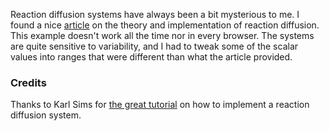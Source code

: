 Reaction diffusion systems have always been a bit mysterious to me. I found a nice [article](http://www.karlsims.com/rd.html) on the theory and implementation of reaction diffusion. This example doesn't work all the time nor in every browser. The systems are quite sensitive to variability, and I had to tweak some of the scalar values into ranges that were different than what the article provided.

### Credits

Thanks to Karl Sims for [the great tutorial](http://www.karlsims.com/rd.html) on how to implement a reaction diffusion system.

